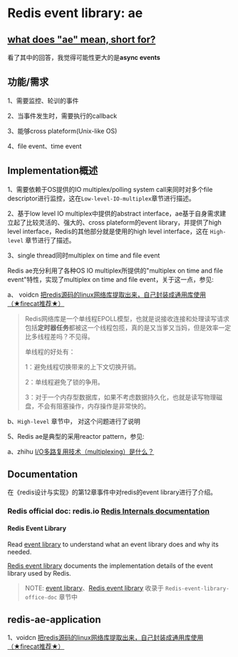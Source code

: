 # Redis event library: ae



## [what does "ae" mean, short for?](https://redis-db.narkive.com/zj43Vnl5/what-does-ae-mean-short-for)

看了其中的回答，我觉得可能性更大的是**async events**



## 功能/需求

1、需要监控、轮训的事件

2、当事件发生时，需要执行的callback

3、能够cross plateform(Unix-like OS)

4、file event、time event

## Implementation概述

1、需要依赖于OS提供的IO multiplex/polling system call来同时对多个file descriptor进行监控，这在`Low-level-IO-multiplex`章节进行描述。

2、基于low level IO multiplex中提供的abstract interface，ae基于自身需求建立起了比较灵活的、强大的、cross plateform的event library，并提供了high level interface，Redis的其他部分就是使用的high level interface，这在 `High-level` 章节进行了描述。

3、single thread同时multiplex on time and file event

Redis ae充分利用了各种OS IO multiplex所提供的"multiplex on time and file event"特性，实现了multiplex on time and file event，关于这一点，参见:

a、 voidcn [把redis源码的linux网络库提取出来，自己封装成通用库使用（★firecat推荐★）](http://www.voidcn.com/article/p-agorceqr-brv.html)

> Redis网络库是一个单线程EPOLL模型，也就是说接收连接和处理读写请求包括**定时器任务**都被这一个线程包揽，真的是又当爹又当妈，但是效率一定比多线程差吗？不见得。
>
> 单线程的好处有： 
>
> 1：避免线程切换带来的上下文切换开销。 
>
> 2：单线程避免了锁的争用。 
>
> 3：对于一个内存型数据库，如果不考虑数据持久化，也就是读写物理磁盘，不会有阻塞操作，内存操作是非常快的。

b、`High-level` 章节中， 对这个问题进行了说明

5、Redis ae是典型的采用reactor pattern，参见:

a、zhihu [I/O多路复用技术（multiplexing）是什么？](https://www.zhihu.com/question/28594409)



## Documentation

在《redis设计与实现》的第12章事件中对redis的event library进行了介绍。

### Redis official doc: redis.io [Redis Internals documentation](https://redis.io/topics/internals)

#### Redis Event Library

Read [event library](https://redis.io/topics/internals-eventlib) to understand what an event library does and why its needed.

[Redis event library](https://redis.io/topics/internals-rediseventlib) documents the implementation details of the event library used by Redis.

> NOTE: 
> [event library](https://redis.io/topics/internals-eventlib)、[Redis event library](https://redis.io/topics/internals-rediseventlib)  收录于 `Redis-event-library-office-doc` 章节中



## redis-ae-application

1、voidcn [把redis源码的linux网络库提取出来，自己封装成通用库使用（★firecat推荐★）](http://www.voidcn.com/article/p-agorceqr-brv.html)